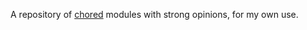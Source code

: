 A repository of [chored](https://github.com/timbertson/chored) modules with strong opinions, for my own use.
